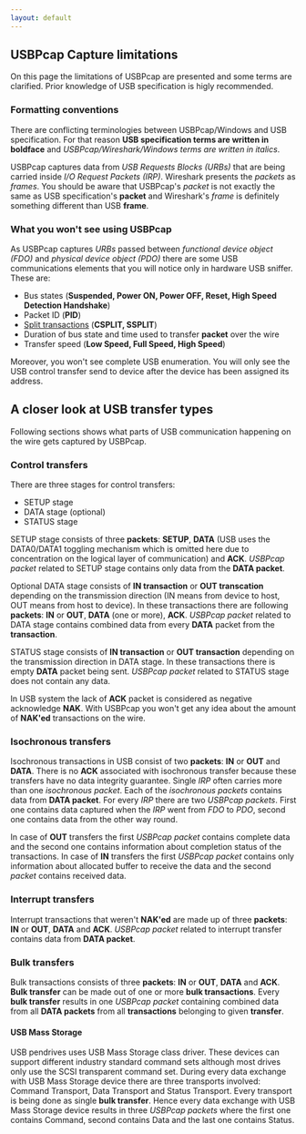 ```yaml
---
layout: default
---
```


USBPcap Capture limitations
---------------------------

On this page the limitations of USBPcap are presented and some terms are clarified. Prior knowledge of USB specification is higly recommended.

### Formatting conventions

There are conflicting terminologies between USBPcap/Windows and USB specification. For that reason **USB specification terms are written in boldface** and _USBPcap/Wireshark/Windows terms are written in italics_.

USBPcap captures data from _USB Requests Blocks (URBs)_ that are being carried inside _I/O Request Packets (IRP)_. Wireshark presents the _packets_ as _frames_. You should be aware that USBPcap's _packet_ is not exactly the same as USB specification's **packet** and Wireshark's _frame_ is definitely something different than USB **frame**.

### What you won't see using USBPcap

As USBPcap captures _URBs_ passed between _functional device object (FDO)_ and _physical device object (PDO)_ there are some USB communications elements that you will notice only in hardware USB sniffer. These are:

*   Bus states (**Suspended, Power ON, Power OFF, Reset, High Speed Detection Handshake**)
*   Packet ID (**PID**)
*   [Split transactions](http://www.usbmadesimple.co.uk/ums_7.htm#split_trans) (**CSPLIT, SSPLIT**)
*   Duration of bus state and time used to transfer **packet** over the wire
*   Transfer speed (**Low Speed, Full Speed, High Speed**)

Moreover, you won't see complete USB enumeration. You will only see the USB control transfer send to device after the device has been assigned its address.

A closer look at USB transfer types
-----------------------------------

Following sections shows what parts of USB communication happening on the wire gets captured by USBPcap.

### Control transfers

There are three stages for control transfers:

*   SETUP stage
*   DATA stage (optional)
*   STATUS stage

SETUP stage consists of three **packets**: **SETUP**, **DATA** (USB uses the DATA0/DATA1 toggling mechanism which is omitted here due to concentration on the logical layer of communication) and **ACK**. _USBPcap packet_ related to SETUP stage contains only data from the **DATA packet**.

Optional DATA stage consists of **IN transaction** or **OUT transcation** depending on the transmission direction (IN means from device to host, OUT means from host to device). In these transactions there are following **packets**: **IN** or **OUT**, **DATA** (one or more), **ACK**. _USBPcap packet_ related to DATA stage contains combined data from every **DATA** packet from the **transaction**.

STATUS stage consists of **IN transaction** or **OUT transaction** depending on the transmission direction in DATA stage. In these transactions there is empty **DATA** packet being sent. _USBPcap packet_ related to STATUS stage does not contain any data.

In USB system the lack of **ACK** packet is considered as negative acknowledge **NAK**. With USBPcap you won't get any idea about the amount of **NAK'ed** transactions on the wire.

### Isochronous transfers

Isochronous transactions in USB consist of two **packets**: **IN** or **OUT** and **DATA**. There is no **ACK** associated with isochronous transfer because these transfers have no data integrity guarantee. Single _IRP_ often carries more than one _isochronous packet_. Each of the _isochronous packets_ contains data from **DATA packet**. For every _IRP_ there are two _USBPcap packets_. First one contains data captured when the _IRP_ went from _FDO_ to _PDO_, second one contains data from the other way round.

In case of **OUT** transfers the first _USBPcap packet_ contains complete data and the second one contains information about completion status of the transactions. In case of **IN** transfers the first _USBPcap packet_ contains only information about allocated buffer to receive the data and the second _packet_ contains received data.

### Interrupt transfers

Interrupt transactions that weren't **NAK'ed** are made up of three **packets**: **IN** or **OUT**, **DATA** and **ACK**. _USBPcap packet_ related to interrupt transfer contains data from **DATA packet**.

### Bulk transfers

Bulk transactions consists of three **packets**: **IN** or **OUT**, **DATA** and **ACK**. **Bulk transfer** can be made out of one or more **bulk transactions**. Every **bulk transfer** results in one _USBPcap packet_ containing combined data from all **DATA packets** from all **transactions** belonging to given **transfer**.

#### USB Mass Storage

USB pendrives uses USB Mass Storage class driver. These devices can support different industry standard command sets although most drives only use the SCSI transparent command set. During every data exchange with USB Mass Storage device there are three transports involved: Command Transport, Data Transport and Status Transport. Every transport is being done as single **bulk transfer**. Hence every data exchange with USB Mass Storage device results in three _USBPcap packets_ where the first one contains Command, second contains Data and the last one contains Status.
